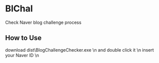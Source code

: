 # BlChal
Check Naver blog challenge process

## How to Use
download dist\BlogChallengeChecker.exe \n
and double click it \n
insert your Naver ID \n 
